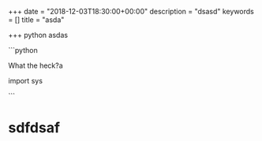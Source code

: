 +++
date = "2018-12-03T18:30:00+00:00"
description = "dsasd"
keywords = []
title = "asda"

+++
python asdas

\`\`\`python

What the heck?a

import sys

\`\`\`

# sdfdsaf